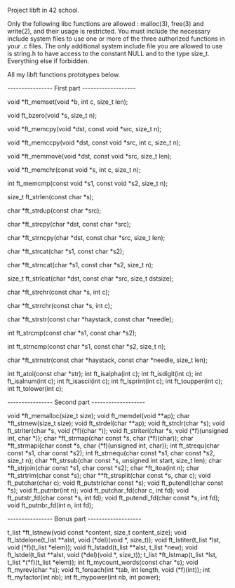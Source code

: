 Project libft in 42 school.

Only the following libc functions are allowed : malloc(3), free(3) and write(2), and their usage is restricted.
You must include the necessary include system files to use one or more of the three authorized functions in your .c files. 
The only additional system include file you are allowed to use is string.h to have access to the constant NULL and to the 
type size_t. Everything else if forbidden.

All my libft functions prototypes below. 

---------------- First part -------------------

void				*ft_memset(void *b, int c, size_t len);

void				ft_bzero(void *s, size_t n);

void				*ft_memcpy(void *dst, const void *src, size_t n);

void				*ft_memccpy(void *dst, const void *src, int c, size_t n);

void				*ft_memmove(void	*dst, const void *src, size_t len);

void				*ft_memchr(const void *s, int c, size_t n);

int					ft_memcmp(const void *s1, const void *s2, size_t n);

size_t				ft_strlen(const char *s);

char				*ft_strdup(const char *src);

char				*ft_strcpy(char *dst, const char *src);

char				*ft_strncpy(char *dst, const char *src, size_t len);

char				*ft_strcat(char *s1, const char *s2);

char				*ft_strncat(char *s1, const char *s2, size_t n);

size_t				ft_strlcat(char *dst, const char *src, size_t dstsize);

char				*ft_strchr(const char *s, int c);

char				*ft_strrchr(const char *s, int c);

char				*ft_strstr(const char *haystack, const char *needle);

int					ft_strcmp(const char *s1, const char *s2);

int					ft_strncmp(const char *s1, const char *s2, size_t n);

char				*ft_strnstr(const char *haystack, const char *needle, size_t len);

int					ft_atoi(const char *str);
int					ft_isalpha(int c);
int					ft_isdigit(int c);
int					ft_isalnum(int c);
int					ft_isascii(int c);
int					ft_isprint(int c);
int					ft_toupper(int c);
int					ft_tolower(int c);

---------------- Second part -------------------

void				*ft_memalloc(size_t size);
void				ft_memdel(void **ap);
char				*ft_strnew(size_t size);
void				ft_strdel(char **ap);
void				ft_strclr(char *s);
void				ft_striter(char *s, void (*f)(char *));
void				ft_striteri(char *s, void (*f)(unsigned int, char *));
char				*ft_strmap(char const *s, char (*f)(char));
char				*ft_strmapi(char const *s, char (*f)(unsigned int, char));
int					ft_strequ(char const *s1, char const *s2);
int					ft_strnequ(char const *s1, char const *s2, size_t n);
char				*ft_strsub(char const *s, unsigned int start, size_t len);
char				*ft_strjoin(char const *s1, char const *s2);
char				*ft_itoa(int n);
char				*ft_strtrim(char const *s);
char				**ft_strsplit(char const *s, char c);
void				ft_putchar(char c);
void				ft_putstr(char const *s);
void				ft_putendl(char const *s);
void				ft_putnbr(int n);
void				ft_putchar_fd(char c, int fd);
void				ft_putstr_fd(char const *s, int fd);
void				ft_putendl_fd(char const *s, int fd);
void				ft_putnbr_fd(int n, int fd);

---------------- Bonus part -------------------

t_list				*ft_lstnew(void const *content, size_t content_size);
void				ft_lstdelone(t_list **alst, void (*del)(void *, size_t));
void				ft_lstiter(t_list *lst, void (*f)(t_list *elem));
void				ft_lstadd(t_list **alst, t_list *new);
void				ft_lstdel(t_list **alst, void (*del)(void *, size_t));
t_list				*ft_lstmap(t_list *lst, t_list *(*f)(t_list *elem));
int					ft_mycount_words(const char *s);
void				ft_myrev(char *s);
void				ft_foreach(int *tab, int length, void (*f)(int));
int					ft_myfactor(int nb);
int					ft_mypower(int nb, int power);
